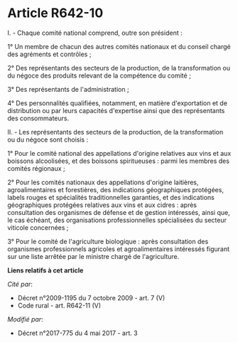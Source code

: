 # Article R642-10

I. - Chaque comité national comprend, outre son président :

1° Un membre de chacun des autres comités nationaux et du conseil chargé des agréments et contrôles ;

2° Des représentants des secteurs de la production, de la transformation ou du négoce des produits relevant de la compétence
du comité ;

3° Des représentants de l'administration ;

4° Des personnalités qualifiées, notamment, en matière d'exportation et de distribution ou par leurs capacités d'expertise
ainsi que des représentants des consommateurs.

II. - Les représentants des secteurs de la production, de la transformation ou du négoce sont choisis :

1° Pour le comité national des appellations d'origine relatives aux vins et aux boissons alcoolisées, et des boissons
spiritueuses : parmi les membres des comités régionaux ;

2° Pour les comités nationaux des appellations d'origine laitières, agroalimentaires et forestières, des indications
géographiques protégées, labels rouges et spécialités traditionnelles garanties, et des indications géographiques protégées
relatives aux vins et aux cidres : après consultation des organismes de défense et de gestion intéressés, ainsi que, le cas
échéant, des organisations professionnelles spécialisées du secteur viticole concernées ;

3° Pour le comité de l'agriculture biologique : après consultation des organismes professionnels agricoles et
agroalimentaires intéressés figurant sur une liste arrêtée par le ministre chargé de l'agriculture.

**Liens relatifs à cet article**

_Cité par_:

  - Décret n°2009-1195 du 7 octobre 2009 - art. 7 (V)
  - Code rural - art. R642-11 (V)

_Modifié par_:

  - Décret n°2017-775 du 4 mai 2017 - art. 3
